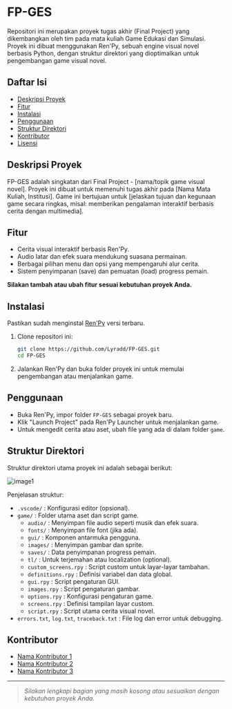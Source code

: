 # FP-GES

Repositori ini merupakan proyek tugas akhir (Final Project) yang dikembangkan oleh tim pada mata kuliah Game Edukasi dan Simulasi. Proyek ini dibuat menggunakan Ren'Py, sebuah engine visual novel berbasis Python, dengan struktur direktori yang dioptimalkan untuk pengembangan game visual novel.

## Daftar Isi

- [Deskripsi Proyek](#deskripsi-proyek)
- [Fitur](#fitur)
- [Instalasi](#instalasi)
- [Penggunaan](#penggunaan)
- [Struktur Direktori](#struktur-direktori)
- [Kontributor](#kontributor)
- [Lisensi](#lisensi)

## Deskripsi Proyek

FP-GES adalah singkatan dari Final Project - [nama/topik game visual novel]. Proyek ini dibuat untuk memenuhi tugas akhir pada [Nama Mata Kuliah, Institusi]. Game ini bertujuan untuk [jelaskan tujuan dan kegunaan game secara ringkas, misal: memberikan pengalaman interaktif berbasis cerita dengan multimedia].

## Fitur

- Cerita visual interaktif berbasis Ren'Py.
- Audio latar dan efek suara mendukung suasana permainan.
- Berbagai pilihan menu dan opsi yang mempengaruhi alur cerita.
- Sistem penyimpanan (save) dan pemuatan (load) progress pemain.

**Silakan tambah atau ubah fitur sesuai kebutuhan proyek Anda.**

## Instalasi

Pastikan sudah menginstal [Ren'Py](https://www.renpy.org/) versi terbaru.

1. Clone repositori ini:
   ```bash
   git clone https://github.com/Lyradd/FP-GES.git
   cd FP-GES
   ```

2. Jalankan Ren'Py dan buka folder proyek ini untuk memulai pengembangan atau menjalankan game.

## Penggunaan

- Buka Ren'Py, impor folder `FP-GES` sebagai proyek baru.
- Klik "Launch Project" pada Ren'Py Launcher untuk menjalankan game.
- Untuk mengedit cerita atau aset, ubah file yang ada di dalam folder `game`.

## Struktur Direktori

Struktur direktori utama proyek ini adalah sebagai berikut:

![image1](image1)

Penjelasan struktur:
- `.vscode/`           : Konfigurasi editor (opsional).
- `game/`              : Folder utama aset dan script game.
  - `audio/`           : Menyimpan file audio seperti musik dan efek suara.
  - `fonts/`           : Menyimpan file font (jika ada).
  - `gui/`             : Komponen antarmuka pengguna.
  - `images/`          : Menyimpan gambar dan sprite.
  - `saves/`           : Data penyimpanan progress pemain.
  - `tl/`              : Untuk terjemahan atau localization (optional).
  - `custom_screens.rpy` : Script custom untuk layar-layar tambahan.
  - `definitions.rpy`    : Definisi variabel dan data global.
  - `gui.rpy`            : Script pengaturan GUI.
  - `images.rpy`         : Script pengaturan gambar.
  - `options.rpy`        : Konfigurasi pengaturan game.
  - `screens.rpy`        : Definisi tampilan layar custom.
  - `script.rpy`         : Script utama cerita visual novel.
- `errors.txt`, `log.txt`, `traceback.txt` : File log dan error untuk debugging.

## Kontributor

- [Nama Kontributor 1](https://github.com/username1)
- [Nama Kontributor 2](https://github.com/username2)
- [Nama Kontributor 3](https://github.com/username3)


---

> _Silakan lengkapi bagian yang masih kosong atau sesuaikan dengan kebutuhan proyek Anda._
